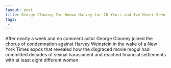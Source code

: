 ```yaml
---
layout: post
title: George Clooney Ive Known Harvey for 20 Years and Ive Never Seen Any of this Behavior
tags:
 -
---
```

After nearly a week and no comment actor George Clooney joined the chorus of condemnation against Harvey Weinstein in the wake of a New York Times expos that revealed how the disgraced movie mogul had committed decades of sexual harassment and reached financial settlements with at least eight different women
